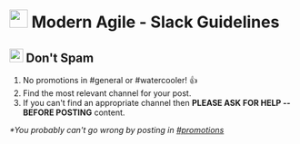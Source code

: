 # <img src="https://modernagile.org/img/modernAgileWheel/modern_agile_wheel_english.svg" width="32" /> Modern Agile - Slack Guidelines

## <img src="https://emoji.slack-edge.com/T117W93HU/spam/7a271556b76f74b8.png" width="24" /> Don't Spam

1. No promotions in #general or #watercooler! :thumbsup:
2. Find the most relevant channel for your post.
3. If you can't find an appropriate channel then **PLEASE ASK FOR HELP -- BEFORE POSTING** content.

_*You probably can't go wrong by posting in [#promotions](https://modernagile.slack.com/archives/CDJL4CEB1)_
